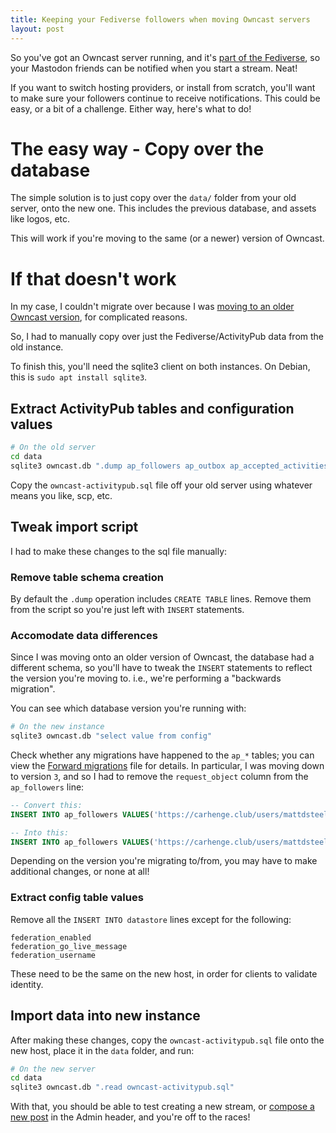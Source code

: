 ```yaml
---
title: Keeping your Fediverse followers when moving Owncast servers
layout: post
---
```


So you've got an Owncast server running, and it's [part of the Fediverse](https://owncast.online/docs/social/), so your Mastodon friends can be notified when you start a stream. Neat!

If you want to switch hosting providers, or install from scratch, you'll want to make sure your followers continue to receive notifications. This could be easy, or a bit of a challenge. Either way, here's what to do!

# The easy way - Copy over the database

The simple solution is to just copy over the `data/` folder from your old server, onto the new one. This includes the previous database, and assets like logos, etc.

This will work if you're moving to the same (or a newer) version of Owncast.

# If that doesn't work

In my case, I couldn't migrate over because I was [moving to an older Owncast version](owncast-raspberry-pi-4/), for complicated reasons.

So, I had to manually copy over just the Fediverse/ActivityPub data from the old instance.

To finish this, you'll need the sqlite3 client on both instances. On Debian, this is `sudo apt install sqlite3`.

## Extract ActivityPub tables and configuration values

```bash
# On the old server
cd data
sqlite3 owncast.db ".dump ap_followers ap_outbox ap_accepted_activities datastore" > owncast-activitypub.sql
```

Copy the `owncast-activitypub.sql` file off your old server using whatever means you like, scp, etc.

## Tweak import script

I had to make these changes to the sql file manually:

### Remove table schema creation

By default the `.dump` operation includes `CREATE TABLE` lines. Remove them from the script so you're just left with `INSERT` statements.

### Accomodate data differences

Since I was moving onto an older version of Owncast, the database had a different schema, so you'll have to tweak the `INSERT` statements to reflect the version you're moving to. i.e., we're performing a "backwards migration".

 You can see which database version you're running with:

```bash
# On the new instance
sqlite3 owncast.db "select value from config"
```

Check whether any migrations have happened to the `ap_*` tables; you can view the [Forward migrations](https://github.com/owncast/owncast/blob/develop/core/data/migrations.go) file for details.
In particular, I was moving down to version `3`, and so I had to remove the `request_object` column from the `ap_followers` line:

```sql
-- Convert this:
INSERT INTO ap_followers VALUES('https://carhenge.club/users/mattdsteele','https://carhenge.club/users/mattdsteele/inbox','Matt Steele','mattdsteele@carhenge.club','https://s3-us-east-2.amazonaws.com/carhengeclub/accounts/avatars/000/022/282/original/238f5dcb7409495b.jpeg','https://carhenge.club/79be21a3-3c15-4174-9cc2-116440ccda04','2022-11-22 04:39:12','2022-11-22 04:39:12.733741659+00:00',NULL,X'somelongvalue');

-- Into this:
INSERT INTO ap_followers VALUES('https://carhenge.club/users/mattdsteele','https://carhenge.club/users/mattdsteele/inbox','Matt Steele','mattdsteele@carhenge.club','https://s3-us-east-2.amazonaws.com/carhengeclub/accounts/avatars/000/022/282/original/238f5dcb7409495b.jpeg','https://carhenge.club/79be21a3-3c15-4174-9cc2-116440ccda04','2022-11-22 04:39:12','2022-11-22 04:39:12.733741659+00:00',NULL);
```
Depending on the version you're migrating to/from, you may have to make additional changes, or none at all!

### Extract config table values

Remove all the `INSERT INTO datastore` lines except for the following:

```
federation_enabled
federation_go_live_message
federation_username
```

These need to be the same on the new host, in order for clients to validate identity.

## Import data into new instance

After making these changes, copy the `owncast-activitypub.sql` file onto the new host, place it in the `data` folder, and run:

```bash
# On the new server
cd data
sqlite3 owncast.db ".read owncast-activitypub.sql"
```

With that, you should be able to test creating a new stream, or [compose a new post](https://owncast.online/docs/social/#composing-messages-to-your-followers) in the Admin header, and you're off to the races!
